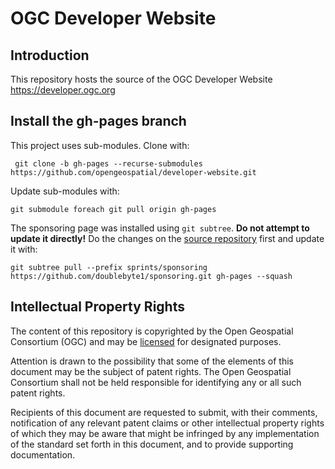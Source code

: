 # OGC Developer Website

## Introduction
This repository hosts the source of the OGC Developer Website https://developer.ogc.org

## Install the gh-pages branch

This project uses sub-modules. Clone with:

` git clone -b gh-pages --recurse-submodules https://github.com/opengeospatial/developer-website.git`

Update sub-modules with:

`git submodule foreach git pull origin gh-pages`

The sponsoring page was installed using `git subtree`. **Do not attempt to update it directly!** Do the changes on the [source repository](https://github.com/doublebyte1/sponsoring.git) first and update it with:

`git subtree pull --prefix sprints/sponsoring https://github.com/doublebyte1/sponsoring.git gh-pages --squash`

## Intellectual Property Rights

The content of this repository is copyrighted by the Open Geospatial Consortium (OGC) and may be [licensed](https://github.com/opengeospatial/er_template/blob/master/LICENSE) for designated purposes.

Attention is drawn to the possibility that some of the elements of this document may be the subject of patent rights. The Open Geospatial Consortium shall not be held responsible for identifying any or all such patent rights.

Recipients of this document are requested to submit, with their comments, notification of any relevant patent claims or other intellectual property rights of which they may be aware that might be infringed by any implementation of the standard set forth in this document, and to provide supporting documentation.
